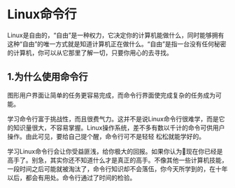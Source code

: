 # Linux命令行

Linux是自由的，“自由”是一种权力，它决定你的计算机能做什么，同时能够拥有这种“自由”的唯一方式就是知道计算机正在做什么。“自由”是指一台没有任何秘密的计算机，你可以从它那里了解一切，只要你用心的去寻找。

## 1.为什么使用命令行

图形用户界面让简单的任务更容易完成，而命令行界面使完成复杂的任务成为可能。  

学习命令行富于挑战性，而且很费气力。这并不是说Linux命令行很难学，而是它的知识量很大，不容易掌握。Linux操作系统，差不多有数以千计的命令可供用户操作。由此可见，要给自己提个醒，命令行可不是轻轻 松松就能学好的。

学习Linux命令行会让你受益匪浅，给你极大的回报。如果你认为现在你已经是高手了。别急，其实你还不知道什么才是真正的高手。不像其他一些计算机技能，一段时间之后可能就被淘汰了，命令行知识却不会落伍，你今天所学到的，在十年以后，都会有用处。命令行通过了时间的检验。